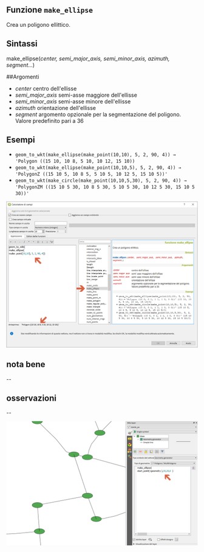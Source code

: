 ## Funzione `make_ellipse`

Crea un poligono ellittico.

## Sintassi

make_ellipse(_center, semi_major_axis, semi_minor_axis, azimuth, segment…_)

##Argomenti

* _center_ centro dell'ellisse
* _semi_major_axis_ semi-asse maggiore dell'ellisse
* _semi_minor_axis_ semi-asse minore dell'ellisse
* _azimuth_ orientazione dell'ellisse
* _segment_ argomento opzionale per la segmentazione del poligono. Valore predefinito pari a 36

## Esempi

* `geom_to_wkt(make_ellipse(make_point(10,10), 5, 2, 90, 4)) → 'Polygon ((15 10, 10 8, 5 10, 10 12, 15 10))`
* `geom_to_wkt(make_ellipse(make_point(10,10,5), 5, 2, 90, 4)) → 'PolygonZ ((15 10 5, 10 8 5, 5 10 5, 10 12 5, 15 10 5))'`
* `geom_to_wkt(make_circle(make_point(10,10,5,30), 5, 2, 90, 4)) → 'PolygonZM ((15 10 5 30, 10 8 5 30, 5 10 5 30, 10 12 5 30, 15 10 5 30))'`
<img src="/img/geometria/make_ellipse/make_ellipse1.png">

## nota bene

--

## osservazioni

--

<img src="/img/geometria/make_ellipse/make_ellipse2.png">